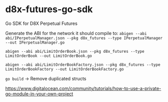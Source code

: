 # d8x-futures-go-sdk

Go SDK for D8X Perpetual Futures

Generate the ABI for the network it should compile to:
`abigen --abi abi/IPerpetualManager.json --pkg d8x_futures --type IPerpetualManager --out IPerpetualManager.go`

`abigen --abi abi/LimitOrderBook.json --pkg d8x_futures --type LimitOrderBook --out LimitOrderBook.go`

`abigen --abi abi/LimitOrderBookFactory.json --pkg d8x_futures --type LimitOrderBookFactory --out LimitOrderBookFactory.go`

`go build` -> Remove duplicated structs

https://www.digitalocean.com/community/tutorials/how-to-use-a-private-go-module-in-your-own-project
